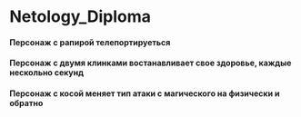# Netology_Diploma


#### Персонаж с рапирой телепортируеться

#### Персонаж с двумя клинками востанавливает свое здоровье, каждые нескольно секунд

#### Персонаж с косой меняет тип атаки с магического на физически и обратно
